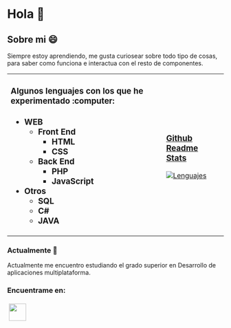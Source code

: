 # Hola 👋
## Sobre mi :smile:
Siempre estoy aprendiendo, me gusta curiosear sobre todo tipo de cosas, para saber como funciona e interactua con el resto de componentes.
<table style="border: 0px;vertical-align: top;text-align: left;">
 <tbody>
  <tr style="border: 0px;">
   <td style="border: 0px;">
 <h3>Algunos lenguajes con los que he experimentado :computer: <h3>
 <ul>
  <li>WEB
   <ul>
    <li>Front End
     <ul>
      <li>HTML</li>
      <li>CSS</li>
     </ul>
    </li>
    <li>Back End
     <ul>
      <li>PHP</li>
      <li>JavaScript</li>
     </ul>
    </li>
   </ul>
  </li>
 <li>Otros
  <ul>
   <li>SQL</li>
   <li>C#</li>
   <li>JAVA</li>
  </ul>
 </li>
 </ul>
   </td>
   <td style="border: 0px;">
 <h3><a href="https://github.com/anuraghazra/github-readme-stats" target="_blank" rel="noopener noreferrer">Github Readme Stats</a></h3>

 [![Lenguajes](https://github-readme-stats.vercel.app/api/top-langs/?username=alejandrogonzaleznavarro&exclude_repo=Code&hide=Hack&layout=compact&theme=nord)](https://github.com/anuraghazra/github-readme-stats)
   </td>
  </tr>
 </tbody>
</table>

### Actualmente :mag_right:
Actualmente me encuentro estudiando el grado superior en Desarrollo de aplicaciones multiplataforma.
### Encuentrame en:
<a href="https://bit.ly/2McLDKT" target="_blank" rel="noopener noreferrer"><img src="https://user-images.githubusercontent.com/43465344/110965548-937f0a00-8354-11eb-825e-3e219406e279.png" height="40" style="vertical-align:top; margin:4px;"></a>
<!--
**AlejandroGonzalezNavarro/AlejandroGonzalezNavarro** is a ✨ _special_ ✨ repository because its `README.md` (this file) appears on your GitHub profile.
[![Estadisticas](https://github-readme-stats.vercel.app/api?username=alejandrogonzaleznavarro&hide=prs,issues&theme=nord)](https://github.com/anuraghazra/github-readme-stats)
[LinkedIn](https://bit.ly/2McLDKT)
Here are some ideas to get you started:

- 🔭 I’m currently working on ...
- 🌱 I’m currently learning ...
- 👯 I’m looking to collaborate on ...
- 🤔 I’m looking for help with ...
- 💬 Ask me about ...
- 📫 How to reach me: ...
- 😄 Pronouns: ...!
- ⚡ Fun fact: ...
-->
